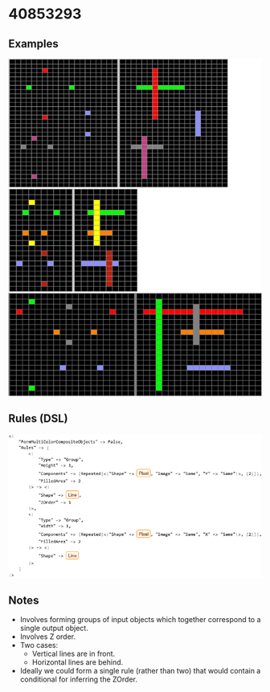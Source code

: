 # 40853293

## Examples

![ARC examples for 40853293](examples.png?raw=true)

## Rules (DSL)

![DSL rules for 40853293](rules.png?raw=true)

## Notes
* Involves forming groups of input objects which together correspond to a single output object.
* Involves Z order.
* Two cases:
   * Vertical lines are in front.
   * Horizontal lines are behind.
* Ideally we could form a single rule (rather than two) that would contain a conditional for inferring the ZOrder.